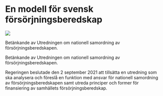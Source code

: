 # En modell för svensk försörjningsberedskap

![](/contentassets/a93eb5b8e6fa4d3ca3202828cf2bf549/sou202350-200x150.jpg?width=150&quality=85)

Betänkande av Utredningen om nationell samordning av försörjningsberedskapen.

Betänkande av Utredningen om nationell samordning av försörjningsberedskapen.

Regeringen beslutade den 2 september 2021 att tillsätta en utredning som ska analysera och föreslå en funktion med ansvar för nationell samordning av försörjningsberedskapen samt utreda principer och former för finansiering av samhällets försörjningsberedskap.
